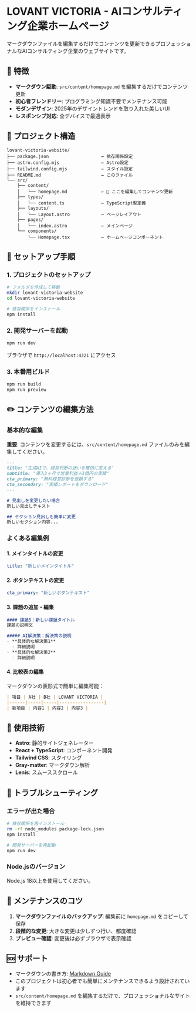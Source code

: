 # LOVANT VICTORIA - AIコンサルティング企業ホームページ

マークダウンファイルを編集するだけでコンテンツを更新できるプロフェッショナルなAIコンサルティング企業のウェブサイトです。

## 🎯 特徴

- **マークダウン駆動**: `src/content/homepage.md` を編集するだけでコンテンツ更新
- **初心者フレンドリー**: プログラミング知識不要でメンテナンス可能
- **モダンデザイン**: 2025年のデザイントレンドを取り入れた美しいUI
- **レスポンシブ対応**: 全デバイスで最適表示

## 📁 プロジェクト構造

```
lovant-victoria-website/
├── package.json                    ← 依存関係設定
├── astro.config.mjs                ← Astro設定
├── tailwind.config.mjs             ← スタイル設定
├── README.md                       ← このファイル
└── src/
    ├── content/
    │   └── homepage.md             ← 🎯 ここを編集してコンテンツ更新
    ├── types/
    │   └── content.ts              ← TypeScript型定義
    ├── layouts/
    │   └── Layout.astro            ← ページレイアウト
    ├── pages/
    │   └── index.astro             ← メインページ
    └── components/
        └── Homepage.tsx            ← ホームページコンポーネント
```

## 🚀 セットアップ手順

### 1. プロジェクトのセットアップ

```bash
# フォルダを作成して移動
mkdir lovant-victoria-website
cd lovant-victoria-website

# 依存関係をインストール
npm install
```

### 2. 開発サーバーを起動

```bash
npm run dev
```

ブラウザで `http://localhost:4321` にアクセス

### 3. 本番用ビルド

```bash
npm run build
npm run preview
```

## ✏️ コンテンツの編集方法

### 基本的な編集

**重要**: コンテンツを変更するには、`src/content/homepage.md` ファイルのみを編集してください。

```markdown
---
title: "生成AIで、経営判断の迷いを確信に変える"
subtitle: "導入3ヶ月で営業利益＋3億円の実績"
cta_primary: "無料経営診断を依頼する"
cta_secondary: "実績レポートをダウンロード"
---

# 見出しを変更したい場合
新しい見出しテキスト

## セクション見出しも簡単に変更
新しいセクション内容...
```

### よくある編集例

#### 1. メインタイトルの変更
```yaml
title: "新しいメインタイトル"
```

#### 2. ボタンテキストの変更
```yaml
cta_primary: "新しいボタンテキスト"
```

#### 3. 課題の追加・編集
```markdown
#### 課題5：新しい課題タイトル
課題の説明文

##### AI解決策：解決策の説明
- **具体的な解決策1**
  - 詳細説明
- **具体的な解決策2**
  - 詳細説明
```

#### 4. 比較表の編集
マークダウンの表形式で簡単に編集可能：

```markdown
| 項目 | A社 | B社 | LOVANT VICTORIA |
|------|-----|-----|-----------------|
| 新項目 | 内容1 | 内容2 | 内容3 |
```

## 🎨 使用技術

- **Astro**: 静的サイトジェネレーター
- **React + TypeScript**: コンポーネント開発
- **Tailwind CSS**: スタイリング
- **Gray-matter**: マークダウン解析
- **Lenis**: スムーススクロール

## 🔧 トラブルシューティング

### エラーが出た場合

```bash
# 依存関係を再インストール
rm -rf node_modules package-lock.json
npm install

# 開発サーバーを再起動
npm run dev
```

### Node.jsのバージョン
Node.js 18以上を使用してください。

## 📝 メンテナンスのコツ

1. **マークダウンファイルのバックアップ**: 編集前に `homepage.md` をコピーして保存
2. **段階的な変更**: 大きな変更は少しずつ行い、都度確認
3. **プレビュー確認**: 変更後は必ずブラウザで表示確認

## 🆘 サポート

- マークダウンの書き方: [Markdown Guide](https://www.markdownguide.org/)
- このプロジェクトは初心者でも簡単にメンテナンスできるよう設計されています
- `src/content/homepage.md` を編集するだけで、プロフェッショナルなサイトを維持できます